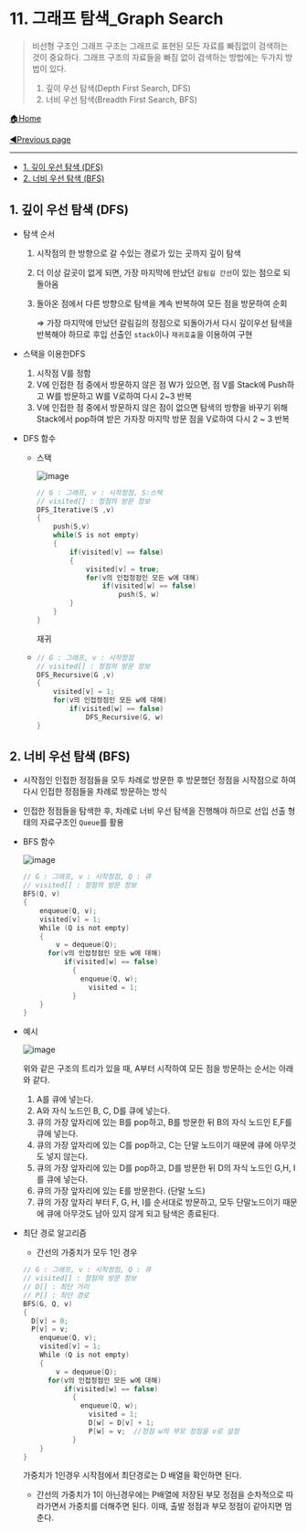# 11. 그래프 탐색_Graph Search

>비선형 구조인 그래프 구조는 그래프로 표현된 모든 자료를 빠짐없이 검색하는 것이 중요하다. 그래프 구조의 자료들을 빠짐 없이 검색하는 방법에는 두가지 방법이 있다.
>
>1. 깊이 우선 탐색(Depth First Search, DFS)
>2. 너비 우선 탐색(Breadth First Search, BFS)

[🏠Home](https://github.com/batboy118/Study_Note)

[◀Previous page ](./README.md)

---

<!-- TOC -->

- [1. 깊이 우선 탐색 (DFS)](#1-깊이-우선-탐색-dfs)
- [2. 너비 우선 탐색 (BFS)](#2-너비-우선-탐색-bfs)

<!-- /TOC -->

## 1. 깊이 우선 탐색 (DFS)

- 탐색 순서

  1. 시작점의 한 방향으로 갈 수있는 경로가 있는 곳까지 깊이 탐색

  2. 더 이상 갈곳이 없게 되면, 가장 마지막에 만났던 `갈림길 간선`이 있는 점으로 되돌아옴

  3. 돌아온 점에서 다른 방향으로 탐색을 계속 반복하여 모든 점을 방문하여 순회

     ⇒ 가장 마지막에 만났던 갈림길의 정점으로 되돌아가서 다시 깊이우선 탐색을 반복해야 하므로 후입 선출인  `stack`이나 `재귀호출`을 이용하여 구현

- 스택을 이용한DFS
  1. 시작점 V를 정함
  2. V에 인접한 점 중에서 방문하지 않은 점 W가 있으면, 점 V를 Stack에 Push하고 W를 방문하고 W를 V로하여 다시 2~3 반복
  3. V에 인접한 점 중에서 방문하지 않은 점이 없으면 탐색의 방향을 바꾸기 위해 Stack에서 pop하여 받은 가자장 마지막 방문 점을 V로하여 다시 2 ~ 3 반복

- DFS 함수

  - 스택

    ![image](https://user-images.githubusercontent.com/53181778/77387106-5eb12600-6d84-11ea-97dd-9718f2bb4167.png)

    ```c
    // G : 그래프, v : 시작정점, S:스택
    // visited[] : 정점의 방문 정보
    DFS_Iterative(S ,v)
    {
    	push(S,v)
    	while(S is not empty)
        {
        	if(visited[v] == false)
            {
        		visited[v] = true;
        		for(v의 인접정점인 모든 w에 대해)
            		if(visited[w] == false)
    		        	push(S, w)
            }
        }
    }
    ```

    재귀

  - ```c
    // G : 그래프, v : 시작정점
    // visited[] : 정점의 방문 정보
    DFS_Recursive(G ,v)
    {
        visited[v] = 1;
        for(v의 인접정점인 모든 w에 대해)
            if(visited[w] == false)
            	DFS_Recursive(G, w)
    }
    ```



## 2. 너비 우선 탐색 (BFS)

- 시작점인 인접한 정점들을 모두 차례로 방문한 후 방문했던 정점을 시작점으로 하여 다시 인접한 정점들을 차례로 방문하는 방식

- 인접한 정점들을 탐색한 후, 차례로 너비 우선 탐색을 진행해야 하므로 선입 선출 형태의 자료구조인 `Queue`를 활용

- BFS 함수

  ![image](https://user-images.githubusercontent.com/53181778/77387223-bbacdc00-6d84-11ea-8136-09a7fcc12dfb.png)

  ```c
  // G : 그래프, v : 시작정점, Q : 큐
  // visited[] : 정점의 방문 정보
  BFS(Q, v)
  {
      enqueue(Q, v);
      visited[v] = 1;
      While (Q is not empty)
      {
          v = dequeue(Q);
      	for(v의 인접정점인 모든 w에 대해)
          	if(visited[w] == false)
              {
          		enqueue(Q, w);
                  visited = 1;
              }
      }
  }
  ```

- 예시

  ![image](https://user-images.githubusercontent.com/53181778/77387289-ebf47a80-6d84-11ea-80d6-42c4918b4e34.png)

  위와 같은 구조의 트리가 있을 때, A부터 시작하여 모든 점을 방문하는 순서는 아래와 같다.

  1. A를 큐에 넣는다.
  2. A와 자식 노드인 B, C, D를 큐에 넣는다.
  3. 큐의 가장 앞자리에 있는 B를 pop하고, B를 방문한 뒤 B의 자식 노드인 E,F를 큐에 넣는다.
  4. 큐의 가장 앞자리에 있는 C를 pop하고, C는 단말 노드이기 때문에 큐에 아무것도 넣지 않는다.
  5. 큐의 가장 앞자리에 있는 D를 pop하고, D를 방문한 뒤 D의 자식 노드인 G,H, I를 큐에 넣는다.
  6. 큐의 가장 앞자리에 있는 E를 방문한다. (단말 노드)
  7. 큐의 가장 앞자리 부터 F, G, H, I를 순서대로 방문하고, 모두 단말노드이기 때문에 큐에 아무것도 남아 있지 않게 되고 탐색은 종료된다.

- 최단 경로 알고리즘

  - 간선의 가중치가 모두 1인 경우

  ```c
  // G : 그래프, v : 시작정점, Q : 큐
  // visited[] : 정점의 방문 정보
  // D[] : 최단 거리
  // P[] : 최단 경로
  BFS(G, Q, v)
  {
  	D[v] = 0;
  	P[v] = v;
      enqueue(Q, v);
      visited[v] = 1;
      While (Q is not empty)
      {
          v = dequeue(Q);
      	for(v의 인접정점인 모든 w에 대해)
          	if(visited[w] == false)
              {
          		enqueue(Q, w);
                  visited = 1;
                  D[w] = D[v] + 1;
                  P[w] = v;  //정점 w의 부모 정점을 v로 설정
              }
      }
  }
  ```

  가중치가 1인경우 시작점에서 최단경로는 D 배열을 확인하면 된다.

  -  간선의 가중치가 1이 아닌경우에는 P배열에 저장된 부모 정점을 순차적으로 따라가면서 가중치를 더해주면 된다. 이때, 출발 정점과 부모 정점이 같아지면 멈춘다.
